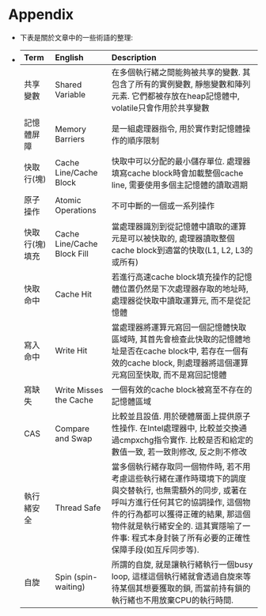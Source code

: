 # Appendix

* 下表是關於文章中的一些術語的整理:

* | Term | English | Description |
  | :--- | :--- | :--- |
  | 共享變數 | Shared Variable | 在多個執行緒之間能夠被共享的變數. 其包含了所有的實例變數, 靜態變數和陣列元素. 它們都被存放在heap記憶體中, volatile只會作用於共享變數 |
  | 記憶體屏障 | Memory Barriers | 是一組處理器指令, 用於實作對記憶體操作的順序限制 |
  | 快取行\(塊\) | Cache Line/Cache Block | 快取中可以分配的最小儲存單位. 處理器填寫cache block時會加載整個cache line, 需要使用多個主記憶體的讀取週期 |
  | 原子操作 | Atomic Operations | 不可中斷的一個或一系列操作 |
  | 快取行\(塊\)填充 | Cache Line/Cache Block Fill | 當處理器識別到從記憶體中讀取的運算元是可以被快取的, 處理器讀取整個cache block到適當的快取\(L1, L2, L3的或所有\) |
  | 快取命中 | Cache Hit | 若進行高速cache block填充操作的記憶體位置仍然是下次處理器存取的地址時, 處理器從快取中讀取運算元, 而不是從記憶體 |
  | 寫入命中 | Write Hit | 當處理器將運算元寫回一個記憶體快取區域時, 其首先會檢查此快取的記憶體地址是否在cache block中, 若存在一個有效的cache block, 則處理器將這個運算元寫回至快取, 而不是寫回記憶體 |
  | 寫缺失 | Write Misses the Cache | 一個有效的cache block被寫至不存在的記憶體區域 |
  | CAS | Compare and Swap | 比較並且設值. 用於硬體層面上提供原子性操作. 在Intel處理器中, 比較並交換通過cmpxchg指令實作. 比較是否和給定的數值一致, 若一致則修改, 反之則不修改 |
  | 執行緒安全 | Thread Safe | 當多個執行緒存取同一個物件時, 若不用考慮這些執行緒在運作時環境下的調度與交替執行, 也無需額外的同步, 或著在呼叫方進行任何其它的協調操作, 這個物件的行為都可以獲得正確的結果, 那這個物件就是執行緒安全的. 這其實隱喻了一件事: 程式本身封裝了所有必要的正確性保障手段\(如互斥同步等\). |
  | 自旋 | Spin \(spin-waiting\) | 所謂的自旋, 就是讓執行緒執行一個busy loop, 這樣這個執行緒就會透過自旋來等待某個其想要獲取的鎖, 而當前持有鎖的執行緒也不用放棄CPU的執行時間. |



